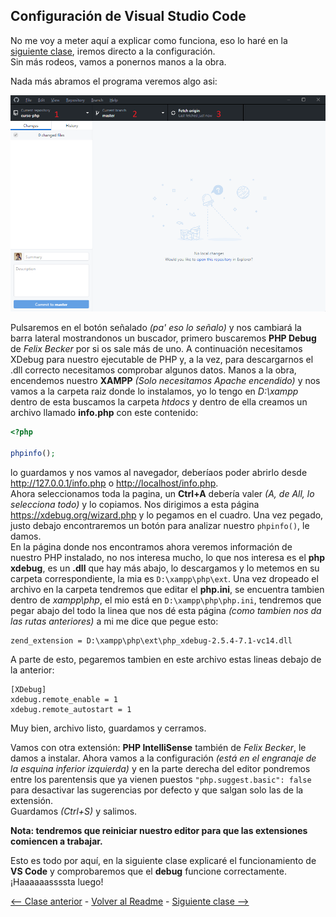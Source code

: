 ## Configuración de Visual Studio Code
No me voy a meter aquí a explicar como funciona, eso lo haré en la [siguiente clase](https://github.com/EduFdezSoy/curso-php/blob/master/guia-ide.md), iremos directo a la configuración.  
Sin más rodeos, vamos a ponernos manos a la obra. 

Nada más abramos el programa veremos algo asi:  

![Visual Studio Code - recien abierto](https://raw.githubusercontent.com/EduFdezSoy/curso-php/master/imagenes/github-desktop.png)  

Pulsaremos en el botón señalado *(pa' eso lo señalo)* y nos cambiará la barra lateral mostrandonos un buscador, primero buscaremos **PHP Debug** de *Felix Becker* por si os sale más de uno. A continuación necesitamos XDebug para nuestro ejecutable de PHP y, a la vez, para descargarnos el .dll correcto necesitamos comprobar algunos datos. Manos a la obra, encendemos nuestro **XAMPP** *(Solo necesitamos Apache encendido)* y nos vamos a la carpeta raiz donde lo instalamos, yo lo tengo en *D:\xampp* dentro de esta buscamos la carpeta *htdocs* y dentro de ella creamos un archivo llamado **info.php** con este contenido:  

```php
<?php

phpinfo();
```  

lo guardamos y nos vamos al navegador, deberíaos poder abrirlo desde <http://127.0.0.1/info.php> o <http://localhost/info.php>.  
Ahora seleccionamos toda la pagina, un **Ctrl+A** debería valer *(A, de All, lo selecciona todo)* y lo copiamos. Nos dirigimos a esta página <https://xdebug.org/wizard.php> y lo pegamos en el cuadro. Una vez pegado, justo debajo encontraremos un botón para analizar nuestro `phpinfo()`, le damos.  
En la página donde nos encontramos ahora veremos información de nuestro PHP instalado, no nos interesa mucho, lo que nos interesa es el **php xdebug**, es un **.dll** que hay más abajo, lo descargamos y lo metemos en su carpeta correspondiente, la mia es `D:\xampp\php\ext`. Una vez dropeado el archivo en la carpeta tendremos que editar el **php.ini**, se encuentra tambien dentro de *xampp\php*, el mio está en `D:\xampp\php\php.ini`, tendremos que pegar abajo del todo la linea que nos dé esta página *(como tambien nos da las rutas anteriores)* a mi me dice que pegue esto:

```
zend_extension = D:\xampp\php\ext\php_xdebug-2.5.4-7.1-vc14.dll
```
A parte de esto, pegaremos tambien en este archivo estas lineas debajo de la anterior:

```
[XDebug]
xdebug.remote_enable = 1
xdebug.remote_autostart = 1
```

Muy bien, archivo listo, guardamos y cerramos.  

Vamos con otra extensión:
**PHP IntelliSense** también de *Felix Becker*, le damos a instalar. Ahora vamos a la configuración *(está en el engranaje de la esquina inferior izquierda)* y en la parte derecha del editor pondremos entre los parentensis que ya vienen puestos `"php.suggest.basic": false` para desactivar las sugerencias por defecto y que salgan solo las de la extensión.  
Guardamos *(Ctrl+S)* y salimos.  

**Nota: tendremos que reiniciar nuestro editor para que las extensiones comiencen a trabajar.**  

Esto es todo por aquí, en la siguiente clase explicaré el funcionamiento de **VS Code** y comprobaremos que el **debug** funcione correctamente. ¡Haaaaaassssta luego!  

[<-- Clase anterior](https://github.com/EduFdezSoy/curso-php/blob/master/configuracion-ghd.md) - [Volver al Readme](https://github.com/EduFdezSoy/curso-php/blob/master/README.md#curso-php) - [Siguiente clase -->](https://github.com/EduFdezSoy/curso-php/blob/master/guia-ide.md)